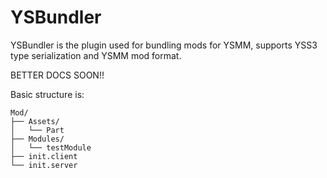 # YSBundler

YSBundler is the plugin used for bundling mods for YSMM, supports YSS3 type serialization and YSMM mod format.


BETTER DOCS SOON!!

Basic structure is:
```
Mod/
├── Assets/
│   └── Part
├── Modules/
│   └── testModule
├── init.client
└── init.server
```
